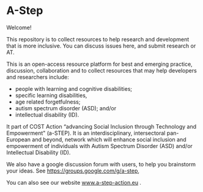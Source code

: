 # A-Step
Welcome!

This repository is to collect resources to help research and development that is more inclusive.
You can discuss issues here, and submit research or AT.

This is an open-access resource platform for  best and emerging practice, discussion, collaboration and to collect resources that may help developers and researchers include:
* people with learning and cognitive disabilities;
* specific learning disabilities, 
* age related forgetfulness; 
* autism spectrum disorder (ASD); and/or  
* intellectual disability (ID).

It part of  COST Action “advancing Social Inclusion through Technology and Empowerment" (a-STEP). It is an interdisciplinary, intersectoral pan-European and beyond, network which will enhance social inclusion and empowerment of individuals with Autism Spectrum Disorder (ASD) and/or Intellectual Disability (ID).


We also  have a google discussion forum with users, to help you brainstorm your ideas. See https://groups.google.com/g/a-step,


You can also see our website www.a-step-action.eu .
